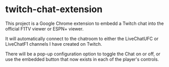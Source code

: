 # twitch-chat-extension

This project is a Google Chrome extension to embedd a Twitch chat into the official F1TV viewer or ESPN+ viewer.

It will automatically connect to the chatroom to either the LiveChatUFC or LiveChatF1 channels I have created on Twitch.

There will be a pop-up configuration option to toggle the Chat on or off, or use the embedded button that now exists in each of the player's controls.
